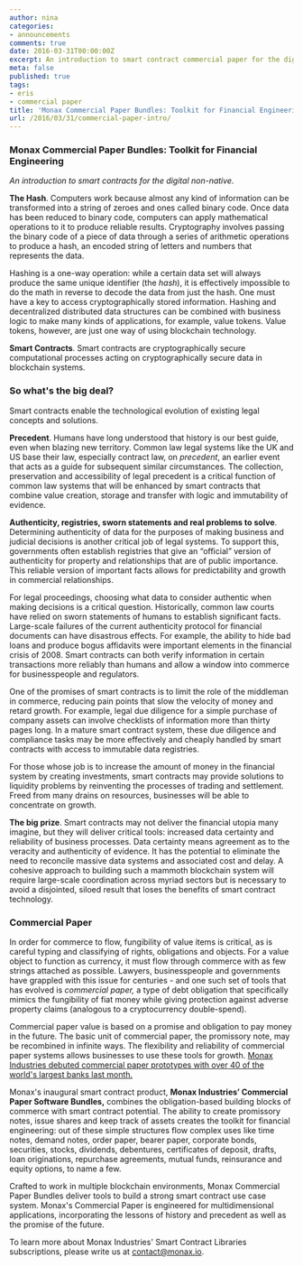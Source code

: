 ```yaml
---
author: nina
categories:
- announcements
comments: true
date: 2016-03-31T00:00:00Z
excerpt: An introduction to smart contract commercial paper for the digital non-native.
meta: false
published: true
tags:
- eris
- commercial paper
title: 'Monax Commercial Paper Bundles: Toolkit for Financial Engineering'
url: /2016/03/31/commercial-paper-intro/
---
```


### Monax Commercial Paper Bundles: Toolkit for Financial Engineering

*An introduction to smart contracts for the digital non-native.*

**The Hash**. Computers work because almost any kind of information can be transformed into a string of zeroes and ones called binary code. Once data has been reduced to binary code, computers can apply mathematical operations to it to produce reliable results. Cryptography involves passing the binary code of a piece of data through a series of arithmetic operations to produce a hash, an encoded string of letters and numbers that represents the data.

Hashing is a one-way operation: while a certain data set will always produce the same unique identifier (the *hash*), it is effectively impossible to do the math in reverse to decode the data from just the hash. One must have a key to access cryptographically stored information. Hashing and decentralized distributed data structures can be combined with business logic to make many kinds of applications, for example, value tokens. Value tokens, however, are just one way of using blockchain technology.

**Smart Contracts**. Smart contracts are cryptographically secure computational processes acting on cryptographically secure data in blockchain systems.

### So what's the big deal?
Smart contracts enable the technological evolution of existing legal concepts and solutions.

**Precedent**. Humans have long understood that history is our best guide, even when blazing new territory. Common law legal systems like the UK and US base their law, especially contract law, on *precedent*, an earlier event that acts as a guide for subsequent similar circumstances. The collection, preservation and accessibility of legal precedent is a critical function of common law systems that will be enhanced by smart contracts that combine value creation, storage and transfer with logic and immutability of evidence.

**Authenticity, registries, sworn statements and real problems to solve**. Determining authenticity of data for the purposes of making business and judicial decisions is another critical job of legal systems. To support this, governments often establish registries that give an “official” version of authenticity for property and relationships that are of public importance. This reliable version of important facts allows for predictability and growth in commercial relationships.

For legal proceedings, choosing what data to consider authentic when making decisions is a critical question. Historically, common law courts have relied on sworn statements of humans to establish significant facts. Large-scale failures of the current authenticity protocol for financial documents can have disastrous effects. For example, the ability to hide bad loans and produce bogus affidavits were important elements in the financial crisis of 2008. Smart contracts can both verify information in certain transactions more reliably than humans and allow a window into commerce for businesspeople and regulators.

One of the promises of smart contracts is to limit the role of the middleman in commerce, reducing pain points that slow the velocity of money and retard growth. For example, legal due diligence for a simple purchase of company assets can involve checklists of information more than thirty pages long. In a mature smart contract system, these due diligence and compliance tasks may be more effectively and cheaply handled by smart contracts with access to immutable data registries.

For those whose job is to increase the amount of money in the financial system by creating investments, smart contracts may provide solutions to liquidity problems by reinventing the processes of trading and settlement. Freed from many drains on resources, businesses will be able to concentrate on growth.

**The big prize**. Smart contracts may not deliver the financial utopia many imagine, but they will deliver critical tools: increased data certainty and reliability of business processes. Data certainty means agreement as to the veracity and authenticity of evidence. It has the potential to eliminate the need to reconcile massive data systems and associated cost and delay. A cohesive approach to building such a mammoth blockchain system will require large-scale coordination across myriad sectors but is necessary to avoid a disjointed, siloed result that loses the benefits of smart contract technology.

### Commercial Paper

In order for commerce to flow, fungibility of value items is critical, as is careful typing and classifying of rights, obligations and objects. For a value object to function as currency, it must flow through commerce with as few strings attached as possible. Lawyers, businesspeople and governments have grappled with this issue for centuries - and one such set of tools that has evolved is *commercial paper,* a type of debt obligation that specifically mimics the fungibility of fiat money while giving protection against adverse property claims (analogous to a cryptocurrency double-spend).

Commercial paper value is based on a promise and obligation to pay money in the future. The basic unit of commercial paper, the promissory note, may be recombined in infinite ways. The flexibility and reliability of commercial paper systems allows businesses to use these tools for growth. [Monax Industries debuted commercial paper prototypes with over 40 of the world's largest banks last month.](/blog/2016/03/03/r3/)

Monax's inaugural smart contract product, **Monax Industries’ Commercial Paper Software Bundles,** combines the obligation-based building blocks of commerce with smart contract potential. The ability to create promissory notes, issue shares and keep track of assets creates the toolkit for financial engineering: out of these simple structures flow complex uses like time notes, demand notes, order paper, bearer paper, corporate bonds, securities, stocks, dividends, debentures, certificates of deposit, drafts, loan originations, repurchase agreements, mutual funds, reinsurance and equity options, to name a few.

Crafted to work in multiple blockchain environments, Monax Commercial Paper Bundles deliver tools to build a strong smart contract use case system. Monax's Commercial Paper is engineered for multidimensional applications, incorporating the lessons of history and precedent as well as the promise of the future.

To learn more about Monax Industries' Smart Contract Libraries subscriptions, please write us at [contact@monax.io](mailto:contact@monax.io).

